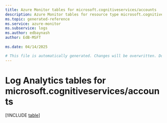 ```yaml
---
title: Azure Monitor tables for microsoft.cognitiveservices/accounts
description: Azure Monitor tables for resource type microsoft.cognitiveservices/accounts
ms.topic: generated-reference
ms.service: azure-monitor
ms.subservice: logs
ms.author: edbaynash
author: EdB-MSFT
   
ms.date: 04/14/2025

# This file is automatically generated. Changes will be overwritten. Do not change this file directly.
---
```


# Log Analytics tables for microsoft.cognitiveservices/accounts  

[!INCLUDE [table](~/reusable-content/ce-skilling/azure/includes/azure-monitor/reference/tables/microsoft-cognitiveservices_accounts-include.md)]

